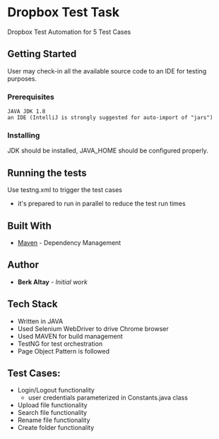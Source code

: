 # Dropbox Test Task

Dropbox Test Automation for 5 Test Cases

## Getting Started

User may check-in all the available source code to an IDE for testing purposes.

### Prerequisites

```
JAVA JDK 1.8
an IDE (IntelliJ is strongly suggested for auto-import of "jars")

```

### Installing

JDK should be installed, JAVA_HOME should be configured properly.

## Running the tests

Use testng.xml to trigger the test cases
- it's prepared to run in parallel to reduce the test run times

## Built With

* [Maven](https://maven.apache.org/) - Dependency Management

## Author

* **Berk Altay** - *Initial work*

## Tech Stack
* Written in JAVA
* Used Selenium WebDriver to drive Chrome browser
* Used MAVEN for build management
* TestNG for test orchestration
* Page Object Pattern is followed

## Test Cases:
* Login/Logout functionality
  - user credentials parameterized in Constants.java class
* Upload file functionality
* Search file functionality
* Rename file functionality
* Create folder functionality

